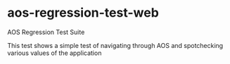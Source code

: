 # aos-regression-test-web
AOS Regression Test Suite

This test shows a simple test of navigating through AOS and spotchecking 
various values of the application
